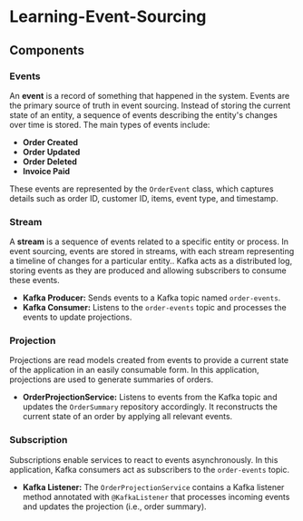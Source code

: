 # Learning-Event-Sourcing

## Components

### Events

An **event** is a record of something that happened in the system. Events are the primary source of truth in event sourcing. Instead of storing the current state of an entity, a sequence of events describing the entity's changes over time is stored. The main types of events include:

- **Order Created**
- **Order Updated**
- **Order Deleted**
- **Invoice Paid**

These events are represented by the `OrderEvent` class, which captures details such as order ID, customer ID, items, event type, and timestamp.

### Stream

A **stream** is a sequence of events related to a specific entity or process. In event sourcing, events are stored in streams, with each stream representing a timeline of changes for a particular entity.. Kafka acts as a distributed log, storing events as they are produced and allowing subscribers to consume these events.

- **Kafka Producer:** Sends events to a Kafka topic named `order-events`.
- **Kafka Consumer:** Listens to the `order-events` topic and processes the events to update projections.

### Projection

Projections are read models created from events to provide a current state of the application in an easily consumable form. In this application, projections are used to generate summaries of orders.

- **OrderProjectionService:** Listens to events from the Kafka topic and updates the `OrderSummary` repository accordingly. It reconstructs the current state of an order by applying all relevant events.

### Subscription

Subscriptions enable services to react to events asynchronously. In this application, Kafka consumers act as subscribers to the `order-events` topic.

- **Kafka Listener:** The `OrderProjectionService` contains a Kafka listener method annotated with `@KafkaListener` that processes incoming events and updates the projection (i.e., order summary).
